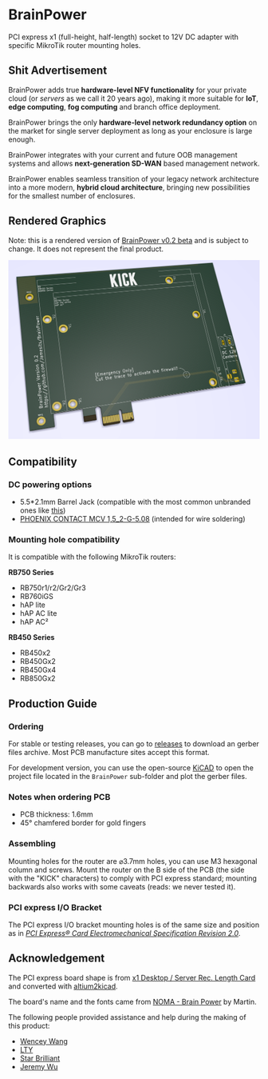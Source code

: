 # BrainPower

PCI express x1 (full-height, half-length) socket to 12V DC adapter with specific MikroTik router mounting holes.

## Shit Advertisement

BrainPower adds true **hardware-level NFV functionality** for your private cloud (or *servers* as we call it 20 years ago), making it more suitable for **IoT**, **edge computing**, **fog computing** and branch office deployment.

BrainPower brings the only **hardware-level network redundancy option** on the market for single server deployment as long as your enclosure is large enough. 

BrainPower integrates with your current and future OOB management systems and allows **next-generation SD-WAN** based management network. 

BrainPower enables seamless transition of your legacy network architecture into a more modern, **hybrid cloud architecture**, bringing new possibilities for the smallest number of enclosures.

## Rendered Graphics

Note: this is a rendered version of [BrainPower v0.2 beta](https://github.com/Jamesits/BrainPower/commit/1534756f81d0aac4159775ea0ed6522c7cd4834d) and is subject to change. It does not represent the final product.

![BrainPower PCB front side rendering](misc/rendered_graphics/BrainPower_v0.2_front_rendered.png)

## Compatibility

### DC powering options

* 5.5*2.1mm Barrel Jack (compatible with the most common unbranded ones like [this](https://www.adafruit.com/product/373))
* [PHOENIX CONTACT MCV 1,5_2-G-5.08](https://www.phoenixcontact.com/online/portal/us?uri=pxc-oc-itemdetail:pid=1836299&library=usen&tab=1) (intended for wire soldering)

### Mounting hole compatibility

It is compatible with the following MikroTik routers:

**RB750 Series**

* RB750r1/r2/Gr2/Gr3
* RB760iGS
* hAP lite
* hAP AC lite
* hAP AC²

**RB450 Series**

* RB450x2
* RB450Gx2
* RB450Gx4
* RB850Gx2

## Production Guide

### Ordering

For stable or testing releases, you can go to [releases](https://github.com/Jamesits/BrainPower/releases) to download an gerber files archive. Most PCB manufacture sites accept this format.

For development version, you can use the open-source [KiCAD](http://www.kicad-pcb.org/) to open the project file located in the `BrainPower` sub-folder and plot the gerber files.

### Notes when ordering PCB

* PCB thickness: 1.6mm
* 45° chamfered border for gold fingers

### Assembling

Mounting holes for the router are ⌀3.7mm holes, you can use M3 hexagonal column and screws. Mount the router on the B side of the PCB (the side with the "KICK" characters) to comply with PCI express standard; mounting backwards also works with some caveats (reads: we never tested it).

### PCI express I/O Bracket

The PCI express I/O bracket mounting holes is of the same size and position as in [*PCI Express® Card Electromechanical Specification Revision 2.0*](https://members.pcisig.com/wg/PCI-SIG/document/download/8285).

## Acknowledgement

The PCI express board shape is from [x1 Desktop / Server Rec. Length Card](https://designcontent.live.altium.com/TemplateDesigns/PCI%20Express#TemplateDesignDetail/PDE-0001-00054) and converted with [altium2kicad](https://github.com/thesourcerer8/altium2kicad).

The board's name and the fonts came from [NOMA - Brain Power](https://www.youtube.com/watch?v=h-mUGj41hWA) by Martin.

The following people provided assistance and help during the making of this product:

* [Wencey Wang](https://github.com/WenceyWang)
* [LTY](https://github.com/lty1993)
* [Star Brilliant](https://github.com/m13253)
* [Jeremy Wu](https://github.com/jemerywudev)
